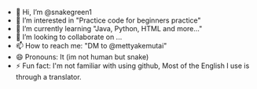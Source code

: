 - 👋 Hi, I’m @snakegreen1
- 👀 I’m interested in "Practice code for beginners practice"
- 🌱 I’m currently learning "Java, Python, HTML and more..."
- 💞️ I’m looking to collaborate on ...
- 📫 How to reach me: "DM to @mettyakemutai"
- 😄 Pronouns: It (im not human but snake)
- ⚡ Fun fact: I'm not familiar with using github, Most of the English I use is through a translator.

<!---
snakegreen1/snakegreen1 is a ✨ special ✨ repository because its `README.md` (this file) appears on your GitHub profile.
You can click the Preview link to take a look at your changes.
    > is it okay to edit something??
--->
